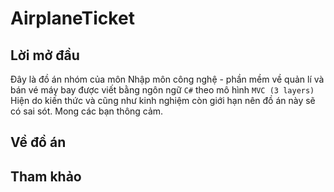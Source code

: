 # AirplaneTicket
## Lời mở đầu
Đây là đồ án nhóm của môn Nhập môn công nghệ - phần mềm về quản lí và bán vé máy bay được viết bằng ngôn ngữ `C#` theo mô hình `MVC (3 layers)`
Hiện do kiến thức và cũng như kinh nghiệm còn giới hạn nên đồ án này sẽ có sai sót. Mong các bạn thông cảm.
## Về đồ án
## Tham khảo
